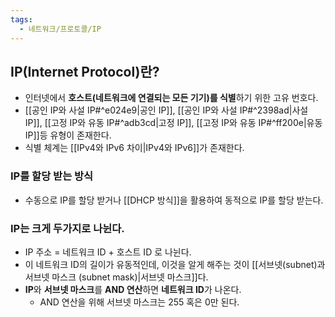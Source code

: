 ```yaml
---
tags:
  - 네트워크/프로토콜/IP
---
```

## IP(Internet Protocol)란?
- 인터넷에서 **호스트(네트워크에 연결되는 모든 기기)를 식별**하기 위한 고유 번호다.
- [[공인 IP와 사설 IP#^e024e9|공인 IP]], [[공인 IP와 사설 IP#^2398ad|사설 IP]], [[고정 IP와 유동 IP#^adb3cd|고정 IP]], [[고정 IP와 유동 IP#^ff200e|유동 IP]]등 유형이 존재한다.
- 식별 체계는 [[IPv4와 IPv6 차이|IPv4와 IPv6]]가 존재한다.

### IP를 할당 받는 방식
- 수동으로 IP를 할당 받거나 [[DHCP 방식]]을 활용하여 동적으로 IP를 할당 받는다.

### IP는 크게 두가지로 나뉜다.
- IP 주소 = 네트워크 ID + 호스트 ID 로 나뉜다.
- 이 네트워크 ID의 길이가 유동적인데, 이것을 알게 해주는 것이 [[서브넷(subnet)과 서브넷 마스크 (subnet mask)|서브넷 마스크]]다.
- **IP**와 **서브넷 마스크**를 **AND 연산**하면 **네트워크 ID**가 나온다.
	- AND 연산을 위해 서브넷 마스크는 255 혹은 0만 된다.